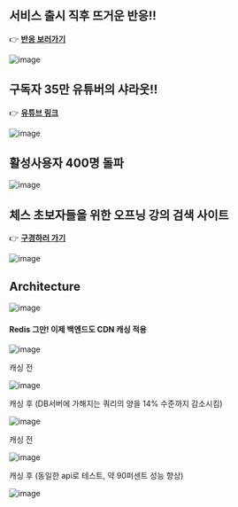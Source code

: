 ## 서비스 출시 직후 뜨거운 반응!!

👉 [**반응 보러가기**](https://gall.dcinside.com/mgallery/board/view/?id=chess&no=195623&exception_mode=notice&page=1)

![image](https://github.com/user-attachments/assets/1d2b7330-d3d0-42a4-8307-5f8ec3af6997)

## 구독자 35만 유튜버의 샤라웃!!

👉 [**유튜브 링크**](https://www.youtube.com/channel/UCFE9BolPlT2qtVFmJa9Y6gA/community?lb=UgkxFKxgJSwjFlqmPTEFhmWXKct7X-ql3teH)

![image](https://github.com/user-attachments/assets/8dbaaebc-3208-4386-8324-c28c205d5863)


## 활성사용자 400명 돌파

![image](https://github.com/user-attachments/assets/7245c256-d9a2-438c-98c9-9f9aa3fac875)




## 체스 초보자들을 위한 오프닝 강의 검색 사이트

👉 [**구경하러 가기**](https://chessmong.com/)

![image](https://github.com/user-attachments/assets/688f512a-7db4-4791-9ff9-907c5547302d)

## Architecture

![image](https://github.com/user-attachments/assets/841a62bc-fce8-405f-95d5-50996c89af0d)

#### Redis 그만! 이제 백엔드도 CDN 캐싱 적용

![image](https://github.com/user-attachments/assets/df66cd42-0636-40f2-ad89-846cd16cc683)

캐싱 전

![image](https://github.com/user-attachments/assets/d8d391a4-e4fa-4c11-a41e-36fd8c7105ad)

캐싱 후 (DB서버에 가해지는 쿼리의 양을 14% 수준까지 감소시킴)

![image](https://github.com/user-attachments/assets/239fff12-35da-4fcd-b9bc-47653916f6e8)

캐싱 전

![image](https://github.com/user-attachments/assets/24e3086f-1900-4717-88f0-3bdc1fe2e1d8)

캐싱 후 (동일한 api로 테스트, 약 90퍼센트 성능 향상)

![image](https://github.com/user-attachments/assets/23e1fd6b-308f-4c45-97c3-6bd8a757cb13)



